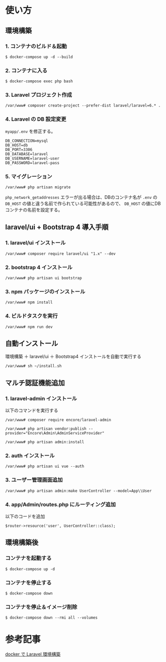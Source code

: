 # 使い方

## 環境構築

### 1. コンテナのビルド＆起動

```
$ docker-compose up -d --build
```

### 2. コンテナに入る

```
$ docker-compose exec php bash
```

### 3. Laravel プロジェクト作成

```
/var/www# composer create-project --prefer-dist laravel/laravel=6.* .
```

### 4. Laravel の DB 設定変更

`myapp/.env` を修正する。

```
DB_CONNECTION=mysql
DB_HOST=db
DB_PORT=3306
DB_DATABASE=laravel
DB_USERNAME=laravel-user
DB_PASSWORD=laravel-pass
```

### 5. マイグレーション

```
/var/www# php artisan migrate
```

`php_network_getaddresses` エラーが出る場合は、DBのコンテナ名が `.env` の `DB_HOST` の値と違う名前で作られている可能性があるので、 `DB_HOST` の値にDBコンテナの名前を設定する。

## laravel/ui + Bootstrap 4 導入手順

### 1. laravel/ui インストール

```
/var/www# composer require laravel/ui "1.x" --dev
```

### 2. bootstrap 4 インストール

```
/var/www# php artisan ui bootstrap
```

### 3. npm パッケージのインストール

```
/var/www# npm install
```

### 4. ビルドタスクを実行

```
/var/www# npm run dev
```

## 自動インストール

環境構築 ＋ laravel/ui ＋ Bootstrap4 インストールを自動で実行する

```
/var/www# sh ~/install.sh
```

## マルチ認証機能追加

### 1. laravel-admin インストール

以下のコマンドを実行する

```
/var/www# composer require encore/laravel-admin
```

```
/var/www# php artisan vendor:publish --provider="Encore\Admin\AdminServiceProvider"
```

```
/var/www# php artisan admin:install
```

### 2. auth インストール

```
/var/www# php artisan ui vue --auth
```

### 3. ユーザー管理画面追加

```
/var/www# php artisan admin:make UserController --model=App\\User
```

### 4. app/Admin/routes.php にルーティング追加

以下のコードを追加

```
$router->resource('user', UserController::class);
```

## 環境構築後

### コンテナを起動する

```
$ docker-compose up -d
```

### コンテナを停止する

```
$ docker-compose down
```

### コンテナを停止＆イメージ削除

```
$ docker-compose down --rmi all --volumes
```

# 参考記事

[docker で Laravel 環境構築](https://qiita.com/rope19181/items/10da72374839630af83b)
